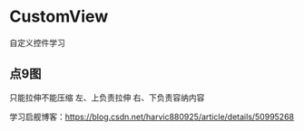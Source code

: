 # CustomView
自定义控件学习

## 点9图
 只能拉伸不能压缩
 左、上负责拉伸
 右、下负责容纳内容

学习启舰博客：https://blog.csdn.net/harvic880925/article/details/50995268